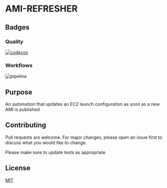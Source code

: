 # AMI-REFRESHER

## Badges

### Quality

[![codecov](https://codecov.io/gh/melvyndekort/lmgateway/graph/badge.svg?token=EYBdVnX4sC)](https://codecov.io/gh/melvyndekort/lmgateway)

### Workflows

![pipeline](https://github.com/melvyndekort/lmgateway/actions/workflows/pipeline.yml/badge.svg)

## Purpose

An automation that updates an EC2 launch configuration as soon as a new AMI is published

## Contributing

Pull requests are welcome. For major changes, please open an issue first to discuss what you would like to change.

Please make sure to update tests as appropriate.

## License

[MIT](https://choosealicense.com/licenses/mit/)
